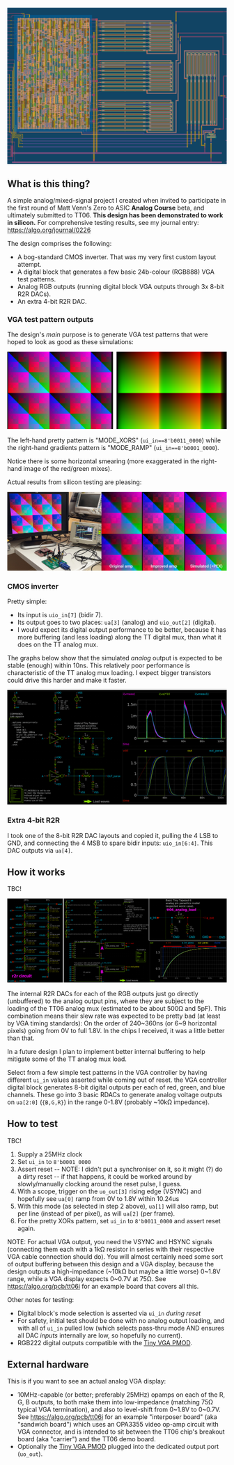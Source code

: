<!---
You can also include images in this folder and reference them in the markdown. Each image must be less than
512 kb in size, and the combined size of all images must be less than 1 MB.

NOTE: I've used &#126; instead of actual `~` to avoid a mismatch between GFM and the PDF doc generation
(i.e. GFM sees this character as a strikethrough marker, but the PDF doc generation does not).
Note that `~` while commonly called a tilde is actually the "equivalency sign" (tilde is up high).
Ideally I would use &#x2053 ('swung dash') which is technically probably the correct symbol for
"approximate ranges" but this doesn't work in the PDF generator.
-->

![tt06-grab-bag GDS layout showing digital block, 4 DACs, and 1 inverter](./layout.png)

## What is this thing?

A simple analog/mixed-signal project I created when invited to participate in the first round of Matt Venn's Zero to ASIC **Analog Course** beta, and ultimately submitted to TT06. **This design has been demonstrated to work in silicon.** For comprehensive testing results, see my journal entry: https://algo.org/journal/0226

The design comprises the following:

*   A bog-standard CMOS inverter. That was my very first custom layout attempt.
*   A digital block that generates a few basic 24b-colour (RGB888) VGA test patterns.
*   Analog RGB outputs (running digital block VGA outputs through 3x 8-bit R2R DACs).
*   An extra 4-bit R2R DAC.


### VGA test pattern outputs

The design's *main* purpose is to generate VGA test patterns that were hoped to look as good as these simulations:

![Simulated VGA outputs, XOR pattern and RAMP pattern](./hhz-sim.png)

The left-hand pretty pattern is "MODE_XORS" (`ui_in==8'b0011_0000`) while the right-hand gradients pattern is "MODE_RAMP" (`ui_in==8'b0001_0000`).

Notice there is some horizontal smearing (more exaggerated in the right-hand image of the red/green mixes).

Actual results from silicon testing are pleasing:

![Silicon working, driving a VGA monitor](./proto-for-docs.jpg)


### CMOS inverter

Pretty simple:

*   Its input is `uio_in[7]` (bidir 7).
*   Its output goes to two places: `ua[3]` (analog) and `uio_out[2]` (digital).
*   I would expect its digital output performance to be better, because it has more buffering (and less loading) along the TT digital mux, than what it does on the TT analog mux.

The graphs below show that the simulated *analog* output is expected to be stable (enough) within 10ns. This relatively poor performance is characteristic of the TT analog mux loading. I expect bigger transistors could drive this harder and make it faster.

![Xschem simulation of my CMOS inverter](./inverter.png)


### Extra 4-bit R2R

I took one of the 8-bit R2R DAC layouts and copied it, pulling the 4 LSB to GND, and connecting the 4 MSB to spare bidir inputs: `uio_in[6:4]`. This DAC outputs via `ua[4]`.


## How it works

TBC!

![Combined VGA DACs schematics](./0226-schematics.png)

The internal R2R DACs for each of the RGB outputs just go directly (unbuffered) to the analog output pins, where they are subject to the loading of the TT06 analog mux (estimated to be about 500&ohm; and 5pF). This combination means their slew rate was expected to be pretty bad (at least by VGA timing standards): On the order of 240&#126;360ns (or 6&#126;9 horizontal pixels) going from 0V to full 1.8V. In the chips I received, it was a little better than that.

In a future design I plan to implement better internal buffering to help mitigate some of the TT analog mux load.

Select from a few simple test patterns in the VGA controller by having different `ui_in` values asserted while coming out of reset. the VGA controller digital block generates 8-bit digital outputs per each of red, green, and blue channels. These go into 3 basic RDACs to generate analog voltage outputs on `ua[2:0]` (`{B,G,R}`) in the range 0-1.8V (probably &#126;10k&ohm; impedance).


## How to test

TBC!

1.  Supply a 25MHz clock
2.  Set `ui_in` to `8'b0001_0000`
3.  Assert reset -- NOTE: I didn't put a synchroniser on it, so it might (?) do a dirty reset -- if that happens, it could be worked around by slowly/manually clocking around the reset pulse, I guess.
4.  With a scope, trigger on the `uo_out[3]` rising edge (VSYNC) and hopefully see `ua[0]` ramp from 0V to 1.8V within 10.24us
5.  With this mode (as selected in step 2 above), `ua[1]` will also ramp, but per line (instead of per pixel), as will `ua[2]` (per frame).
6.  For the pretty XORs pattern, set `ui_in` to `8'b0011_0000` and assert reset again.

NOTE: For actual VGA output, you need the VSYNC and HSYNC signals (connecting them each with a 1k&ohm; resistor in series with their respective VGA cable connection should do). You will almost certainly need some sort of output buffering between this design and a VGA display, because the design outputs a high-impedance (&#126;10k&ohm; but maybe a little worse) 0&#126;1.8V range, while a VGA display expects 0&#126;0.7V at 75&ohm;. See https://algo.org/pcb/tt06i for an example board that covers all this.

Other notes for testing:

*   Digital block's mode selection is asserted via `ui_in` *during reset*
*   For safety, initial test should be done with no analog output loading, and with all of `ui_in` pulled low (which selects pass-thru mode AND ensures all DAC *inputs* internally are low, so hopefully no current).
*   RGB222 digital outputs compatible with the [Tiny VGA PMOD].


## External hardware

This is if you want to see an actual analog VGA display:

*   10MHz-capable (or better; preferably 25MHz) opamps on each of the R, G, B outputs, to both make them into low-impedance (matching 75&ohm; typical VGA termination), and also to level-shift from 0&#126;1.8V to 0&#126;0.7V. See https://algo.org/pcb/tt06i for an example "interposer board" (aka "sandwich board") which uses an OPA3355 video op-amp circuit with VGA connector, and is intended to sit between the TT06 chip's breakout board (aka "carrier") and the TT06 demo board.
*   Optionally the [Tiny VGA PMOD] plugged into the dedicated output port (`uo_out`).


[Tiny VGA PMOD]: https://github.com/mole99/tiny-vga

